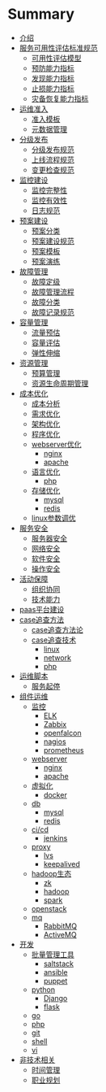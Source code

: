 # Summary

* [介绍](README.md)
* [服务可用性评估标准规范](service_evaluate/README.md)
    * [可用性评估模型](service_evaluate/model.md)
    * [预防能力指标](service_evaluate/prevent.md)
    * [发现能力指标](service_evaluate/fault_find.md)
    * [止损能力指标](service_evaluate/fault_heal.md)
    * [灾备恢复能力指标](service_evaluate/recovery.md)
* [运维准入](admittance/README.md)
    * [准入模板](admittance/template.md)
    * [元数据管理](admittance/metamdb.md)
* [分级发布](stage/README.md)
    * [分级发布规范](stage/publish.md)
    * [上线流程规范](stage/process.md)
    * [变更检查规范](stage/check.md)
* [监控建设](monitor/README.md)
    * [监控完整性](monitor/complete.md)
    * [监控有效性](monitor/effective.md)
    * [日志规范](monitor/log.md)
* [预案建设](plan/README.md)
    * [预案分类](plan/classification.md)
    * [预案建设规范](plan/standard.md)
    * [预案模板](plan/template.md)
    * [预案演练](plan/drill.md)
* [故障管理](case/README.md)
    * [故障定级](case/degree.md)
    * [故障管理流程](case/process.md)
    * [故障分类](case/classification.md)
    * [故障记录规范](case/template.md)
* [容量管理](capacity/README.md)
    * [流量预估](capacity/prediction.md)
    * [容量评估](capacity/evaluate.md)
    * [弹性伸缩](capacity/elastic.md)
* [资源管理](resource/README.md)
    * [预算管理](resource/budget.md)
    * [资源生命周期管理](resource/machine.md)
* [成本优化](cost/README.md)
    * [成本分析](cost/from.md)
    * [需求优化](cost/demand.md)
    * [架构优化](cost/framework.md)
    * [程序优化](cost/program.md)
    * [webserver优化](cost/webserver.md)
      * [nginx](cost/nginx.md)
      * [apache](cost/apache.md)
    * [语言优化](cost/component.md)
      * [php](cost/php.md)
    * [存储优化](cost/storage.md)
      * [mysql](cost/mysql.md)
      * [redis](cost/redis.md)
    * [linux参数调优](cost/linux.md)
* [服务安全](safety/README.md)
    * [服务器安全](safety/host.md)
    * [网络安全](safety/network.md)
    * [软件安全](safety/software.md)
    * [操作安全](safety/operation.md)
* [活动保障](activity/README.md)
    * [组织协同](activity/organize.md)
    * [技术能力](activity/technique.md)
* [paas平台建设](paas/README.md)
* [case追查方法](trace/README.md)
  * [case追查方法论](trace/method.md)
  * [case追查技术](trace/tech.md)
    * [linux](trace/linux.md)
    * [network](trace/network.md)
    * [php](trace/php.md)
* [运维脚本](script/README.md)
  * [服务起停](script/control.md)
* [组件运维](software/README.md)
  * [监控]()
    * [ELK](software/monitor.md)
    * [Zabbix](software/zabbix.md)
    * [openfalcon](software/openfalcon.md)
    * [nagios](software/nagios.md)
    * [prometheus](software/prometheus.md)
  * [webserver]()
    * [nginx](software/nginx.md)
    * [apache](software/apache.md)
  * [虚拟化]()
    * [docker](software/docker.md)
  * [db]()
    * [mysql](software/mysql.md)
    * [redis](software/redis.md)
  * [ci/cd]()
    * [jenkins]()
  * [proxy]()
    * [lvs]()
    * [keepalived]()
  * [hadoop生态]()
    * [zk]()
    * [hadoop]()
    * [spark]()
  * [openstack]()
  * [mq]()
    * [RabbitMQ]()
    * [ActiveMQ]()
* [开发](develop/README.md)
  * [批量管理工具]()
    * [saltstack]()
    * [ansible]()
    * [puppet]()
  * [python]()
    * [Django]()
    * [flask]()
  * [go]()
  * [php]()
  * [git]()
  * [shell]()
  * [vi]()
* [非技术相关]()
  * [时间管理]()
  * [职业规划]()
